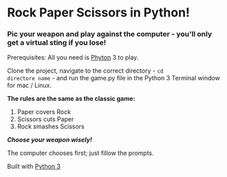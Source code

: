 # Rock Paper Scissors in Python!

### Pic your weapon and play against the computer - you'll only get a virtual sting if you lose!

Prerequisites: All you need is [Phyton](https://www.python.org/download/releases/3.0) 3 to play.

Clone the project, navigate to the correct directory - <code>cd directore name</code> - and run the game.py file in the Python 3 Terminal window for mac / Linux.

**The rules are the same as the classic game:**  
  1. Paper covers Rock  
  2. Scissors cuts Paper  
  3. Rock smashes Scissors  

**_Choose your weapon wisely!_** 

The computer chooses first; just fillow the prompts.

Built with [Python 3](https://www.python.org)